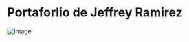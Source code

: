 # Portaforlio de Jeffrey Ramirez
![image](https://github.com/Josueeeee/portfolio.jeff/assets/36829627/f8ee0529-fa81-4366-891b-d5fcf7ac060e)

